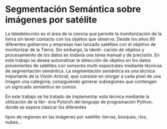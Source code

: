 # Segmentación Semántica sobre imágenes por satélite

La teledetección es el área de la ciencia que permite la monitorización de la tierra sin tener
contacto con los objetos que observa. Desde los años 60 diferentes gobiernos y empresas
han lanzado satélites con el objetivo de monitorizar de la Tierra. Sin embargo, la identi-
cación de objetos y procesamiento de los datos es todavía una tarea manual y de precisión.
En este trabajo se desea automatizar la detección de objetos en los datos provenientes de
satélites con sensores multi-espectrales mediante técnicas de segmentación semántica. La
segmentación semántica es una técnica importante de la Visión Articial, que consiste en
otorgar a cada pixel de una imagen una categoría, consiguiendo generar subregiones que
contengan un signicado semántico en común.

En este trabajo se ha tratado de implementar esta técnica mediante la utilización de la libr-
ería Pytorch del lenguaje de programación Python, donde se espera clasicar los diferentes

tipos de regiones en las imágenes por satélite: tierras, bosques, ríos, nubes...
